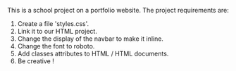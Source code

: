 This is a school project on a portfolio website.
The project requirements are: 

1.   Create a file 'styles.css'.
2.   Link it to our HTML project.
3.   Change the display of the navbar to make it inline.
4.   Change the font to roboto.
5.   Add classes attributes to HTML / HTML documents.
 6.  Be creative !
